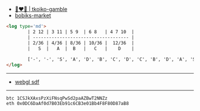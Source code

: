 - [💎❤️🧻 | tkoiko-gamble](https://tkoiko.netlify.app/)
- [bobiks-market](https://bobiks-market.onrender.com/)

```html
<log type='md'>
		| 2 12 | 3 11 | 5 9  | 6 8   | 4 7 10  |
		| ------------------------------------ |
		| 2/36 | 4/36 | 8/36 | 10/36 |  12/36  |
		|   S  |   A  |  B   |   C   |    D    |
		
		['-', '-', 'S', 'A', 'D', 'B', 'C', 'D', 'C', 'B', 'D', 'A', 'S']		
</log>
 ```

---

- [webgl sdf](https://tynroar-dust.netlify.app/dust-220311/index.html)

---

``` cash
btc 1CSJkXAxsPzXiFNsqPwSd2paAZBwT2NNZz
eth 0x0DC6DaAf0d7B03Eb91c6CB3e01Bb4F8F80D87aB8
```
